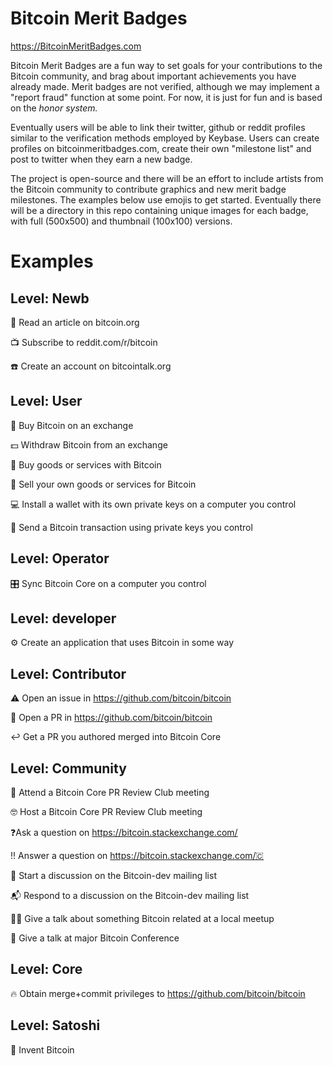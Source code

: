 # Bitcoin Merit Badges
https://BitcoinMeritBadges.com

Bitcoin Merit Badges are a fun way to set goals for your contributions to the Bitcoin community, and brag about important achievements you have already made.
Merit badges are not verified, although we may implement a "report fraud" function at some point.
For now, it is just for fun and is based on the *honor system.*

Eventually users will be able to link their twitter, github or reddit profiles similar to the verification methods employed by Keybase.
Users can create profiles on bitcoinmeritbadges.com, create their own "milestone list" and post to twitter when they earn a new badge.

The project is open-source and there will be an effort to include artists from the Bitcoin community to contribute graphics and new merit badge milestones.
The examples below use emojis to get started. Eventually there will be a directory in this repo containing unique images for each badge,
with full (500x500) and thumbnail (100x100) versions.

# Examples

## Level: Newb

📰 Read an article on bitcoin.org

📺 Subscribe to reddit.com/r/bitcoin

☎️ Create an account on bitcointalk.org

## Level: User

💸 Buy Bitcoin on an exchange

💵 Withdraw Bitcoin from an exchange

🧦 Buy goods or services with Bitcoin

💍 Sell your own goods or services for Bitcoin

💻 Install a wallet with its own private keys on a computer you control

📲 Send a Bitcoin transaction using private keys you control

## Level: Operator

🎛 Sync Bitcoin Core on a computer you control

## Level: developer

⚙️ Create an application that uses Bitcoin in some way

## Level: Contributor

⚠️ Open an issue in https://github.com/bitcoin/bitcoin

📝 Open a PR in https://github.com/bitcoin/bitcoin

↩️ Get a PR you authored merged into Bitcoin Core

## Level: Community

📖 Attend a Bitcoin Core PR Review Club meeting

🤓 Host a Bitcoin Core PR Review Club meeting

❓Ask a question on https://bitcoin.stackexchange.com/

‼️ Answer a question on https://bitcoin.stackexchange.com/🇨

📩 Start a discussion on the Bitcoin-dev mailing list

📬 Respond to a discussion on the Bitcoin-dev mailing list

👨‍🏫 Give a talk about something Bitcoin related at a local meetup

🤴 Give a talk at major Bitcoin Conference

## Level: Core

🔥 Obtain merge+commit privileges to https://github.com/bitcoin/bitcoin

## Level: Satoshi

🤖 Invent Bitcoin
